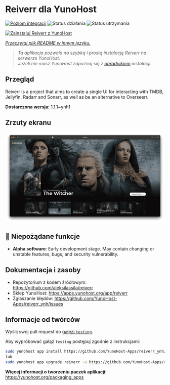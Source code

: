 <!--
To README zostało automatycznie wygenerowane przez <https://github.com/YunoHost/apps/tree/master/tools/readme_generator>
Nie powinno być ono edytowane ręcznie.
-->

# Reiverr dla YunoHost

[![Poziom integracji](https://apps.yunohost.org/badge/integration/reiverr)](https://ci-apps.yunohost.org/ci/apps/reiverr/)
![Status działania](https://apps.yunohost.org/badge/state/reiverr)
![Status utrzymania](https://apps.yunohost.org/badge/maintained/reiverr)

[![Zainstaluj Reiverr z YunoHost](https://install-app.yunohost.org/install-with-yunohost.svg)](https://install-app.yunohost.org/?app=reiverr)

*[Przeczytaj plik README w innym języku.](./ALL_README.md)*

> *Ta aplikacja pozwala na szybką i prostą instalację Reiverr na serwerze YunoHost.*  
> *Jeżeli nie masz YunoHost zapoznaj się z [poradnikiem](https://yunohost.org/install) instalacji.*

## Przegląd

Reiverr is a project that aims to create a single UI for interacting with TMDB, Jellyfin, Radarr and Sonarr, as well as be an alternative to Overseerr.

**Dostarczona wersja:** 1.1.1~ynh1

## Zrzuty ekranu

![Zrzut ekranu z Reiverr](./doc/screenshots/screenshot.png)

## :red_circle: Niepożądane funkcje

- **Alpha software**: Early development stage. May contain changing or unstable features, bugs, and security vulnerability.

## Dokumentacja i zasoby

- Repozytorium z kodem źródłowym: <https://github.com/aleksilassila/reiverr>
- Sklep YunoHost: <https://apps.yunohost.org/app/reiverr>
- Zgłaszanie błędów: <https://github.com/YunoHost-Apps/reiverr_ynh/issues>

## Informacje od twórców

Wyślij swój pull request do [gałęzi `testing`](https://github.com/YunoHost-Apps/reiverr_ynh/tree/testing).

Aby wypróbować gałąź `testing` postępuj zgodnie z instrukcjami:

```bash
sudo yunohost app install https://github.com/YunoHost-Apps/reiverr_ynh/tree/testing --debug
lub
sudo yunohost app upgrade reiverr -u https://github.com/YunoHost-Apps/reiverr_ynh/tree/testing --debug
```

**Więcej informacji o tworzeniu paczek aplikacji:** <https://yunohost.org/packaging_apps>
